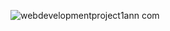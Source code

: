 ![webdevelopmentproject1ann com](https://github.com/user-attachments/assets/a17c1253-468e-4d99-9e60-e2467140692a)
